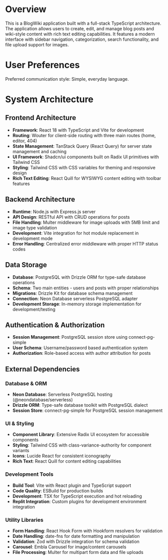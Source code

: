 # Overview

This is a BlogWiki application built with a full-stack TypeScript architecture. The application allows users to create, edit, and manage blog posts and wiki-style content with rich text editing capabilities. It features a modern interface with sidebar navigation, categorization, search functionality, and file upload support for images.

# User Preferences

Preferred communication style: Simple, everyday language.

# System Architecture

## Frontend Architecture
- **Framework**: React 18 with TypeScript and Vite for development
- **Routing**: Wouter for client-side routing with three main routes (home, editor, 404)
- **State Management**: TanStack Query (React Query) for server state management and caching
- **UI Framework**: Shadcn/ui components built on Radix UI primitives with Tailwind CSS
- **Styling**: Tailwind CSS with CSS variables for theming and responsive design
- **Rich Text Editing**: React Quill for WYSIWYG content editing with toolbar features

## Backend Architecture
- **Runtime**: Node.js with Express.js server
- **API Design**: RESTful API with CRUD operations for posts
- **File Handling**: Multer middleware for image uploads with 5MB limit and image type validation
- **Development**: Vite integration for hot module replacement in development mode
- **Error Handling**: Centralized error middleware with proper HTTP status codes

## Data Storage
- **Database**: PostgreSQL with Drizzle ORM for type-safe database operations
- **Schema**: Two main entities - users and posts with proper relationships
- **Migrations**: Drizzle Kit for database schema management
- **Connection**: Neon Database serverless PostgreSQL adapter
- **Development Storage**: In-memory storage implementation for development/testing

## Authentication & Authorization
- **Session Management**: PostgreSQL session store using connect-pg-simple
- **User Schema**: Username/password based authentication system
- **Authorization**: Role-based access with author attribution for posts

## External Dependencies

### Database & ORM
- **Neon Database**: Serverless PostgreSQL hosting (@neondatabase/serverless)
- **Drizzle ORM**: Type-safe database toolkit with PostgreSQL dialect
- **Session Store**: connect-pg-simple for PostgreSQL session management

### UI & Styling
- **Component Library**: Extensive Radix UI ecosystem for accessible components
- **Styling**: Tailwind CSS with class-variance-authority for component variants
- **Icons**: Lucide React for consistent iconography
- **Rich Text**: React Quill for content editing capabilities

### Development Tools
- **Build Tool**: Vite with React plugin and TypeScript support
- **Code Quality**: ESBuild for production builds
- **Development**: TSX for TypeScript execution and hot reloading
- **Replit Integration**: Custom plugins for development environment integration

### Utility Libraries
- **Form Handling**: React Hook Form with Hookform resolvers for validation
- **Date Handling**: date-fns for date formatting and manipulation
- **Validation**: Zod with Drizzle integration for schema validation
- **Carousel**: Embla Carousel for image/content carousels
- **File Processing**: Multer for multipart form data and file uploads